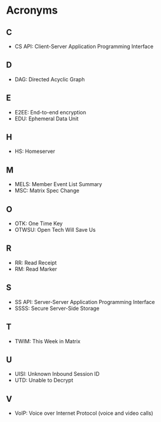 # Acronyms

## C

- CS API: Client-Server Application Programming Interface

## D

- DAG: Directed Acyclic Graph

## E

- E2EE: End-to-end encryption
- EDU: Ephemeral Data Unit

## H

- HS: Homeserver

## M

- MELS: Member Event List Summary
- MSC: Matrix Spec Change

## O

- OTK: One Time Key
- OTWSU: Open Tech Will Save Us

## R

- RR: Read Receipt
- RM: Read Marker

## S

- SS API: Server-Server Application Programming Interface
- SSSS: Secure Server-Side Storage

## T

- TWIM: This Week in Matrix

## U

- UISI: Unknown Inbound Session ID
- UTD: Unable to Decrypt

## V

- VoIP: Voice over Internet Protocol (voice and video calls)
